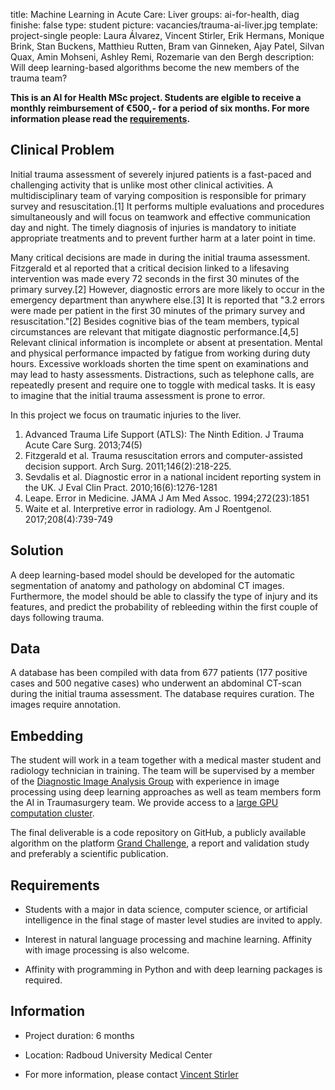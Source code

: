 title: Machine Learning in Acute Care: Liver
groups: ai-for-health, diag 
finishe: false
type: student 
picture: vacancies/trauma-ai-liver.jpg
template: project-single
people: Laura Álvarez, Vincent Stirler, Erik Hermans, Monique Brink, Stan Buckens, Matthieu Rutten, Bram van Ginneken, Ajay Patel, Silvan Quax, Amin Mohseni, Ashley Remi, Rozemarie van den Bergh
description: Will deep learning-based algorithms become the new members of the trauma team?  

**This is an AI for Health MSc project. Students are
elgible to receive a monthly reimbursement of €500,- for
a period of six months. For more information please read the
[requirements](https://www.ai-for-health.nl/requirements/).**

## Clinical Problem 

Initial trauma assessment of severely injured patients is a fast-paced and challenging activity that is unlike most other clinical activities. A multidisciplinary team of varying composition is responsible for primary survey and resuscitation.[1] It performs multiple evaluations and procedures simultaneously and will focus on teamwork and effective communication day and night. The timely diagnosis of injuries is mandatory to initiate appropriate treatments and to prevent further harm at a later point in time.

Many critical decisions are made in during the initial trauma assessment. Fitzgerald et al reported that a critical decision linked to a lifesaving intervention was made every 72 seconds in the first 30 minutes of the primary survey.[2] However, diagnostic errors are more likely to occur in the emergency department than anywhere else.[3] It is reported that "3.2 errors were made per patient in the first 30 minutes of the primary survey and resuscitation."[2] Besides cognitive bias of the team members, typical circumstances are relevant that mitigate diagnostic performance.[4,5] Relevant clinical information is incomplete or absent at presentation. Mental and physical performance impacted by fatigue from working during duty hours. Excessive workloads shorten the time spent on examinations and may lead to hasty assessments. Distractions, such as telephone calls, are repeatedly present and require one to toggle with medical tasks. It is easy to imagine that the initial trauma assessment is prone to error.

In this project we focus on traumatic injuries to the liver. 

1. Advanced Trauma Life Support (ATLS): The Ninth Edition. J Trauma Acute Care Surg. 2013;74(5)
2. Fitzgerald et al. Trauma resuscitation errors and computer-assisted decision support. Arch Surg. 2011;146(2):218-225.
3. Sevdalis et al. Diagnostic error in a national incident reporting system in the UK. J Eval Clin Pract. 2010;16(6):1276-1281
4. Leape. Error in Medicine. JAMA J Am Med Assoc. 1994;272(23):1851
5. Waite et al. Interpretive error in radiology. Am J Roentgenol. 2017;208(4):739-749

## Solution 

A deep learning-based model should be developed for the automatic segmentation of anatomy and pathology on abdominal CT images. Furthermore, the model should be able to classify the type of injury and its features, and predict the probability of rebleeding within the first couple of days following trauma.

## Data 

A database has been compiled with data from 677 patients (177 positive cases and 500 negative cases) who underwent an abdominal CT-scan during the initial trauma assessment. The database requires curation. The images require annotation.

## Embedding 

The student will work in a team together with a medical master student and radiology technician in training. The team will be supervised by a member of the [Diagnostic Image Analysis Group](https://www.diagnijmegen.nl/) with experience in image processing using deep learning approaches as well as team members form the AI in Traumasurgery team. We provide access to a [large GPU computation cluster](https://rtc.diagnijmegen.nl/software/sol/).  

The final deliverable is a code repository on GitHub, a publicly available algorithm on the platform [Grand Challenge](https://grand-challenge.org), a report and validation study and preferably a scientific publication. 


## Requirements 

- Students with a major in data science, computer science, or artificial intelligence in the final stage of master level studies are invited to apply. 

- Interest in natural language processing and machine learning. Affinity with image processing is also welcome. 

- Affinity with programming in Python and with deep learning packages is required. 


## Information 

- Project duration: 6 months 

- Location: Radboud University Medical Center 

- For more information, please contact [Vincent Stirler](mailto:vincent.stirler@radboudumc.nl) 
